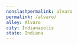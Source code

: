 ```yaml
---
﻿nonslashpermalink: alvaro
permalink: /alvaro/
alley: Alvaro
city: Indianapolis
state: Indiana
---
```

